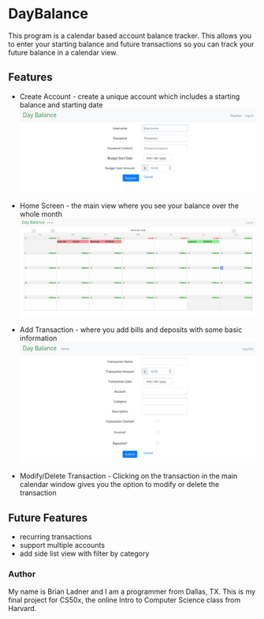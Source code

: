 # DayBalance
This program is a calendar based account balance tracker.  This allows you to enter your starting balance and future transactions so you can track your future balance in a calendar view.

## Features
 
 - Create Account - create a unique account which includes a starting balance and starting date
 ![](pics/register.png)
 
 - Home Screen - the main view where you see your balance over the whole month
 ![](pics/home_screen.png)
 
 - Add Transaction - where you add bills and deposits with some basic information
 ![](pics/add_transaction.png)

 - Modify/Delete Transaction - Clicking on the transaction in the main calendar window gives you the option to modify or delete the transaction

## Future Features

 - recurring transactions
 - support multiple accounts
 - add side list view with filter by category

### Author
My name is Brian Ladner and I am a programmer from Dallas, TX.  This is my final project for CS50x, the online Intro to Computer Science class from Harvard.

